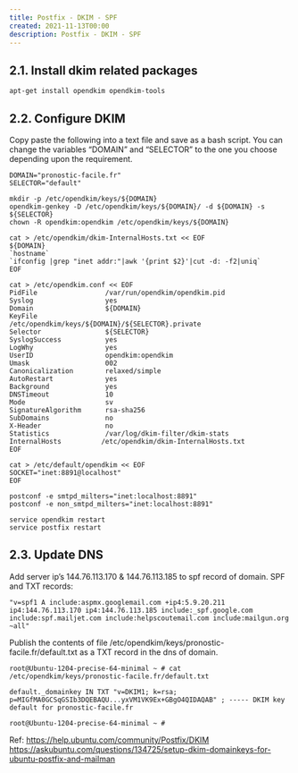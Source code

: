 ```yaml
---
title: Postfix - DKIM - SPF
created: 2021-11-13T00:00
description: Postfix - DKIM - SPF
---
```


## 2.1. Install dkim related packages

    apt-get install opendkim opendkim-tools

## 2.2. Configure DKIM

Copy paste the following into a text file and save as a bash script. You can change the variables “DOMAIN” and “SELECTOR” to the one you choose depending upon the requirement.

    DOMAIN="pronostic-facile.fr"
    SELECTOR="default"

    mkdir -p /etc/opendkim/keys/${DOMAIN}
    opendkim-genkey -D /etc/opendkim/keys/${DOMAIN}/ -d ${DOMAIN} -s ${SELECTOR}
    chown -R opendkim:opendkim /etc/opendkim/keys/${DOMAIN}

    cat > /etc/opendkim/dkim-InternalHosts.txt << EOF
    ${DOMAIN}
    `hostname`
    `ifconfig |grep "inet addr:"|awk '{print $2}'|cut -d: -f2|uniq`
    EOF

    cat > /etc/opendkim.conf << EOF
    PidFile                 /var/run/opendkim/opendkim.pid
    Syslog                  yes
    Domain                  ${DOMAIN}
    KeyFile                 /etc/opendkim/keys/${DOMAIN}/${SELECTOR}.private
    Selector                ${SELECTOR}
    SyslogSuccess           yes
    LogWhy                  yes
    UserID                  opendkim:opendkim
    Umask                   002
    Canonicalization        relaxed/simple
    AutoRestart             yes
    Background              yes
    DNSTimeout              10
    Mode                    sv
    SignatureAlgorithm      rsa-sha256
    SubDomains              no
    X-Header                no
    Statistics              /var/log/dkim-filter/dkim-stats
    InternalHosts          /etc/opendkim/dkim-InternalHosts.txt
    EOF

    cat > /etc/default/opendkim << EOF
    SOCKET="inet:8891@localhost"
    EOF

    postconf -e smtpd_milters="inet:localhost:8891"
    postconf -e non_smtpd_milters="inet:localhost:8891"

    service opendkim restart
    service postfix restart

## 2.3. Update DNS

Add server ip’s 144.76.113.170 & 144.76.113.185 to spf record of domain. SPF and TXT records:

    "v=spf1 A include:aspmx.googlemail.com +ip4:5.9.20.211  ip4:144.76.113.170 ip4:144.76.113.185 include:_spf.google.com include:spf.mailjet.com include:helpscoutemail.com include:mailgun.org ~all"

Publish the contents of file /etc/opendkim/keys/pronostic-facile.fr/default.txt as a TXT record in the dns of domain.

    root@Ubuntu-1204-precise-64-minimal ~ # cat /etc/opendkim/keys/pronostic-facile.fr/default.txt

    default._domainkey IN TXT "v=DKIM1; k=rsa; p=MIGfMA0GCSqGSIb3DQEBAQU...yxVM1VK9Ex+GBgO4QIDAQAB" ; ----- DKIM key default for pronostic-facile.fr

    root@Ubuntu-1204-precise-64-minimal ~ #

Ref: https://help.ubuntu.com/community/Postfix/DKIM
https://askubuntu.com/questions/134725/setup-dkim-domainkeys-for-ubuntu-postfix-and-mailman
